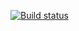 [![Build status](https://ci.appveyor.com/api/projects/status/3gggw2j274nbv2er/branch/main?svg=true)](https://ci.appveyor.com/project/mayer72/mayerci-1-2-5w3w4/branch/main)